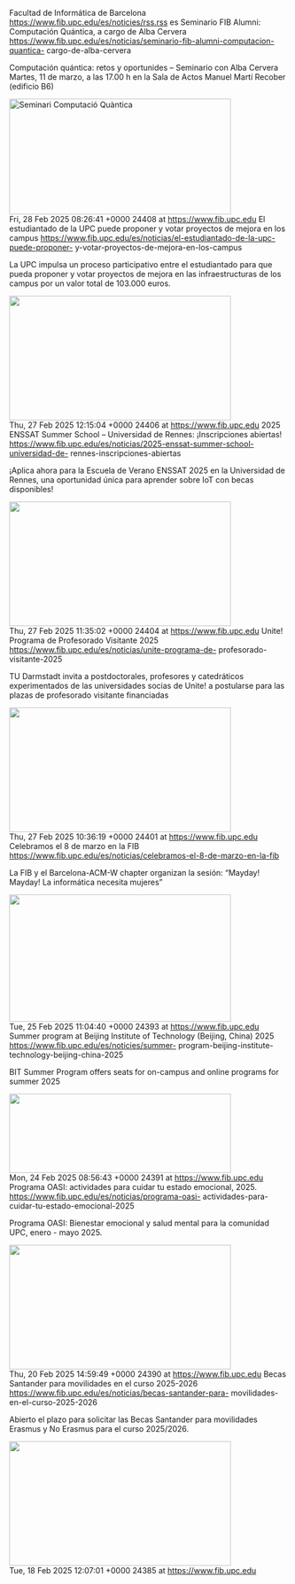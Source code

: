 Facultad de Informática de Barcelona
https://www.fib.upc.edu/es/noticies/rss.rss  es Seminario FIB Alumni:
Computación Quántica, a cargo de Alba Cervera
https://www.fib.upc.edu/es/noticias/seminario-fib-alumni-computacion-quantica-
cargo-de-alba-cervera <div class="field field-name-body field-type-text-with-
summary field-label-hidden"><div class="field-items"><div class="field-item
even"><p>Computación quántica: retos y oportunides – Seminario con Alba
Cervera<br /> Martes, 11 de marzo, a las 17.00 h en la Sala de Actos Manuel
Martí Recober (edificio B6)</p></div></div></div><div class="field field-name-
field-imatge field-type-image field-label-hidden"><div class="field-
items"><div class="field-item even"><img
src="https://www.fib.upc.edu/sites/fib/files/styles/imatge_pantalles/public/seminari_fibalumni_alba_cervera_-
_computacio_quantica.png?itok=FU2pYRgL" width="400" height="209" alt="Seminari
Computació Quàntica" /></div></div></div> Fri, 28 Feb 2025 08:26:41 +0000
24408 at https://www.fib.upc.edu El estudiantado de la UPC puede proponer y
votar proyectos de mejora en los campus
https://www.fib.upc.edu/es/noticias/el-estudiantado-de-la-upc-puede-proponer-
y-votar-proyectos-de-mejora-en-los-campus <div class="field field-name-body
field-type-text-with-summary field-label-hidden"><div class="field-items"><div
class="field-item even"><p>La UPC impulsa un proceso participativo entre el
estudiantado para que pueda proponer y votar proyectos de mejora en las
infraestructuras de los campus por un valor total de 103.000
euros.</p></div></div></div><div class="field field-name-field-imatge field-
type-image field-label-hidden"><div class="field-items"><div class="field-item
even"><img
src="https://www.fib.upc.edu/sites/fib/files/styles/imatge_pantalles/public/pressupostos_participatius_estudiantat_upc.png?itok=B4yChzJj"
width="400" height="225" alt="" /></div></div></div> Thu, 27 Feb 2025 12:15:04
+0000 24406 at https://www.fib.upc.edu 2025 ENSSAT Summer School – Universidad
de Rennes: ¡Inscripciones abiertas!
https://www.fib.upc.edu/es/noticias/2025-enssat-summer-school-universidad-de-
rennes-inscripciones-abiertas <div class="field field-name-body field-type-
text-with-summary field-label-hidden"><div class="field-items"><div
class="field-item even"><p>¡Aplica ahora para la Escuela de Verano ENSSAT 2025
en la Universidad de Rennes, una oportunidad única para aprender sobre IoT con
becas disponibles!</p></div></div></div><div class="field field-name-field-
imatge field-type-image field-label-hidden"><div class="field-items"><div
class="field-item even"><img
src="https://www.fib.upc.edu/sites/fib/files/styles/imatge_pantalles/public/2025_enssat_summer_school_per_noticia_1.png?itok=YSWxsHyj"
width="400" height="225" alt="" /></div></div></div> Thu, 27 Feb 2025 11:35:02
+0000 24404 at https://www.fib.upc.edu Unite! Programa de Profesorado
Visitante 2025 https://www.fib.upc.edu/es/noticias/unite-programa-de-
profesorado-visitante-2025 <div class="field field-name-body field-type-text-
with-summary field-label-hidden"><div class="field-items"><div class="field-
item even"><p>TU Darmstadt invita a postdoctorales, profesores y catedráticos
experimentados de las universidades socias de Unite! a postularse para las
plazas de profesorado visitante financiadas</p></div></div></div><div
class="field field-name-field-imatge field-type-image field-label-hidden"><div
class="field-items"><div class="field-item even"><img
src="https://www.fib.upc.edu/sites/fib/files/styles/imatge_pantalles/public/unite_logo_per_noticia_1.png?itok=dG34OTTb"
width="400" height="225" alt="" /></div></div></div> Thu, 27 Feb 2025 10:36:19
+0000 24401 at https://www.fib.upc.edu Celebramos el 8 de marzo en la FIB
https://www.fib.upc.edu/es/noticias/celebramos-el-8-de-marzo-en-la-fib <div
class="field field-name-body field-type-text-with-summary field-label-
hidden"><div class="field-items"><div class="field-item even"><p>La FIB y el
Barcelona-ACM-W chapter organizan la sesión:&nbsp;“Mayday! Mayday! La
informática necesita mujeres”</p></div></div></div><div class="field field-
name-field-imatge field-type-image field-label-hidden"><div class="field-
items"><div class="field-item even"><img
src="https://www.fib.upc.edu/sites/fib/files/styles/imatge_pantalles/public/noticia_conferencia_nuria_castell_8m_2025_470_x_270_px.png?itok=USctLch9"
width="400" height="230" alt="" /></div></div></div> Tue, 25 Feb 2025 11:04:40
+0000 24393 at https://www.fib.upc.edu Summer program at Beijing Institute of
Technology (Beijing, China) 2025 https://www.fib.upc.edu/es/noticies/summer-
program-beijing-institute-technology-beijing-china-2025 <div class="field
field-name-body field-type-text-with-summary field-label-hidden"><div
class="field-items"><div class="field-item even"><p>BIT Summer Program offers
seats<strong>&nbsp;</strong>for on-campus and online programs for summer
2025</p></div></div></div><div class="field field-name-field-imatge field-
type-image field-label-hidden"><div class="field-items"><div class="field-item
even"><img
src="https://www.fib.upc.edu/sites/fib/files/styles/imatge_pantalles/public/beijing_institute_of_technology_1.png?itok=7HniPfgA"
width="400" height="143" alt="" /></div></div></div> Mon, 24 Feb 2025 08:56:43
+0000 24391 at https://www.fib.upc.edu Programa OASI: actividades para cuidar
tu estado emocional, 2025. https://www.fib.upc.edu/es/noticias/programa-oasi-
actividades-para-cuidar-tu-estado-emocional-2025 <div class="field field-name-
body field-type-text-with-summary field-label-hidden"><div class="field-
items"><div class="field-item even"><p>Programa OASI: Bienestar emocional y
salud mental para la comunidad UPC, enero - mayo
2025.</p></div></div></div><div class="field field-name-field-imatge field-
type-image field-label-hidden"><div class="field-items"><div class="field-item
even"><img
src="https://www.fib.upc.edu/sites/fib/files/styles/imatge_pantalles/public/programa_oasi_web.jpeg.jpg?itok=IIql3IZn"
width="400" height="225" alt="" /></div></div></div> Thu, 20 Feb 2025 14:59:49
+0000 24390 at https://www.fib.upc.edu Becas Santander para movilidades en el
curso 2025-2026 https://www.fib.upc.edu/es/noticias/becas-santander-para-
movilidades-en-el-curso-2025-2026 <div class="field field-name-body field-
type-text-with-summary field-label-hidden"><div class="field-items"><div
class="field-item even"><p>Abierto el plazo para solicitar las Becas Santander
para movilidades Erasmus y No Erasmus para el
curso&nbsp;2025/2026.</p></div></div></div><div class="field field-name-field-
imatge field-type-image field-label-hidden"><div class="field-items"><div
class="field-item even"><img
src="https://www.fib.upc.edu/sites/fib/files/styles/imatge_pantalles/public/logo-
becas-santander_1_0.png?itok=PUVJx7zb" width="400" height="225" alt=""
/></div></div></div> Tue, 18 Feb 2025 12:07:01 +0000 24385 at
https://www.fib.upc.edu

